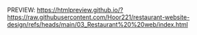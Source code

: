 PREVIEW: https://htmlpreview.github.io/?https://raw.githubusercontent.com/Hoor221/restaurant-website-design/refs/heads/main/03_Restaurant%20%20web/index.html
